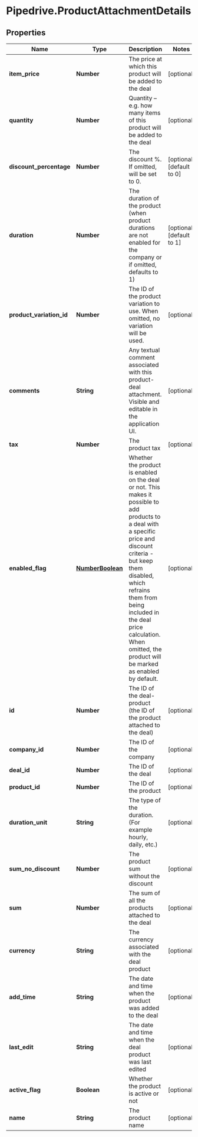 # Pipedrive.ProductAttachmentDetails

## Properties

Name | Type | Description | Notes
------------ | ------------- | ------------- | -------------
**item_price** | **Number** | The price at which this product will be added to the deal | [optional] 
**quantity** | **Number** | Quantity – e.g. how many items of this product will be added to the deal | [optional] 
**discount_percentage** | **Number** | The discount %. If omitted, will be set to 0. | [optional] [default to 0]
**duration** | **Number** | The duration of the product (when product durations are not enabled for the company or if omitted, defaults to 1) | [optional] [default to 1]
**product_variation_id** | **Number** | The ID of the product variation to use. When omitted, no variation will be used. | [optional] 
**comments** | **String** | Any textual comment associated with this product-deal attachment. Visible and editable in the application UI. | [optional] 
**tax** | **Number** | The product tax | [optional] 
**enabled_flag** | [**NumberBoolean**](NumberBoolean.md) | Whether the product is enabled on the deal or not. This makes it possible to add products to a deal with a specific price and discount criteria - but keep them disabled, which refrains them from being included in the deal price calculation. When omitted, the product will be marked as enabled by default. | [optional] 
**id** | **Number** | The ID of the deal-product (the ID of the product attached to the deal) | [optional] 
**company_id** | **Number** | The ID of the company | [optional] 
**deal_id** | **Number** | The ID of the deal | [optional] 
**product_id** | **Number** | The ID of the product | [optional] 
**duration_unit** | **String** | The type of the duration. (For example hourly, daily, etc.) | [optional] 
**sum_no_discount** | **Number** | The product sum without the discount | [optional] 
**sum** | **Number** | The sum of all the products attached to the deal | [optional] 
**currency** | **String** | The currency associated with the deal product | [optional] 
**add_time** | **String** | The date and time when the product was added to the deal | [optional] 
**last_edit** | **String** | The date and time when the deal product was last edited | [optional] 
**active_flag** | **Boolean** | Whether the product is active or not | [optional] 
**name** | **String** | The product name | [optional] 


